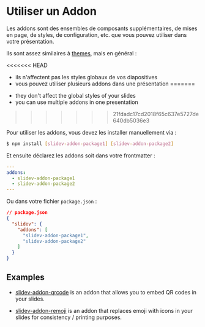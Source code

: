 # Utiliser un Addon

Les addons sont des ensembles de composants supplémentaires, de mises en page, de styles, de configuration, etc. que vous pouvez utiliser dans votre présentation.

Ils sont assez similaires à [themes](/themes/use), mais en général :

<<<<<<< HEAD
* ils n'affectent pas les styles globaux de vos diapositives
* vous pouvez utiliser plusieurs addons dans une présentation
=======
- they don't affect the global styles of your slides
- you can use multiple addons in one presentation
>>>>>>> 21fdadc17cd2018f65c637e5727de640db5036e3

Pour utiliser les addons, vous devez les installer manuellement via :

```bash
$ npm install [slidev-addon-package1] [slidev-addon-package2]
```

Et ensuite déclarez les addons soit dans votre frontmatter :

```yaml
---
addons:
  - slidev-addon-package1
  - slidev-addon-package2
---
```

Ou dans votre fichier `package.json` :

```json
// package.json
{
  "slidev": {
    "addons": [
      "slidev-addon-package1",
      "slidev-addon-package2"
    ]
  }
}
```

## Examples

- [slidev-addon-qrcode](https://github.com/kravetsone/slidev-addon-qrcode) is an addon that allows you to embed QR codes in your slides.

- [slidev-addon-remoji](https://github.com/twitwi/slidev-addon-remoji) is an addon that replaces emoji with icons in your slides for consistency / printing purposes.
